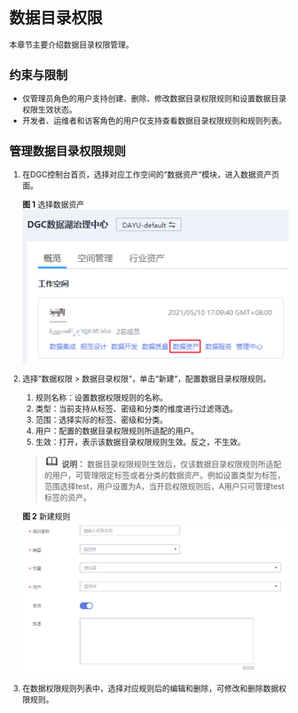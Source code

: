 # 数据目录权限<a name="dgc_01_0818"></a>

本章节主要介绍数据目录权限管理。

## 约束与限制<a name="zh-cn_topic_0219730920_section4277191014202"></a>

-   仅管理员角色的用户支持创建、删除、修改数据目录权限规则和设置数据目录权限生效状态。
-   开发者、运维者和访客角色的用户仅支持查看数据目录权限规则和规则列表。

## 管理数据目录权限规则<a name="zh-cn_topic_0219730920_section18665309592"></a>

1.  在DGC控制台首页，选择对应工作空间的“数据资产“模块，进入数据资产页面。

    **图 1**  选择数据资产<a name="dgc_01_0808_dgc_01_0009_fig1540042925813"></a>  
    ![](figures/选择数据资产.png "选择数据资产")


1.  选择“数据权限  \>  数据目录权限“，单击“新建“，配置数据目录权限规则。

    1.  规则名称：设置数据权限规则的名称。
    2.  类型：当前支持从标签、密级和分类的维度进行过滤筛选。
    3.  范围：选择实际的标签、密级和分类。
    4.  用户：配置的数据目录权限规则所适配的用户。
    5.  生效：打开，表示该数据目录权限规则生效。反之，不生效。

    >![](public_sys-resources/icon-note.gif) **说明：** 
    >数据目录权限规则生效后，仅该数据目录权限规则所适配的用户，可管理限定标签或者分类的数据资产。例如设置类型为标签，范围选择test，用户设置为A，当开启权限规则后，A用户只可管理test标签的资产。

    **图 2**  新建规则<a name="fig470615579215"></a>  
    ![](figures/新建规则.png "新建规则")

2.  在数据权限规则列表中，选择对应规则后的编辑和删除，可修改和删除数据权限规则。

